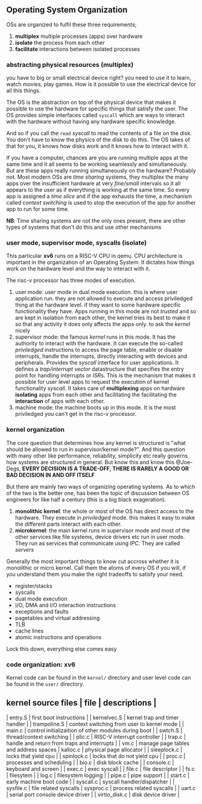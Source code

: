 ## Operating System Organization

OSs are organized to fulfil these three requirements;
1. __multiplex__ multiple processes (apps) over hardware
2. __isolate__ the process from each other
3. __facilitate__ interactions between isolated processes

### abstracting physical resources (__multiplex__)
you have to big or small electrical device right? you need to use it to learn,
watch movies, play games. How is it possible to use the electrical device for
all this things.

The OS is the abstraction on top of the physical device that makes it possible
to use the hardware for specific things that satisfy the user. The OS provides
simple interfaces called `syscall` which are ways to interact with the hardware
without having any hardware specific knowledge.

And so if you call the `read` *syscall* to read the contents of a file on the
disk. You don't have to know the physics of the disk to do this. The OS takes of
that for you, it knows how disks work and it knows how to interact with it.

If you have a computer, chances are you are running multiple apps at the same
time and it all seems to be working seamlessly and simultaneously. But are these
apps really running simultaneously on the hardware? Probably not.
Most modern OSs are *time sharing* systems, they multiplex the many apps over
the insufficient hardware at very *fine/small* intervals so it all appears to the user
as if everything is working at the same time. So every app is assigned a *time
slice* and if the app exhausts the time, a mechanism called *context switching* is used
to stop the execution of the app for another app to run for some time.

__NB__: Time sharing systems are not the only ones present, there are other
types of systems that don't do this and use other mechanisms

### user mode, supervisor mode, syscalls (__isolate__)
This particular __xv6__ runs on a RISC-V CPU in qemu. CPU architecture is
important in the organization of an Operating System. It dictates how things
work on the hardware level and the way to interact with it.

The risc-v processor has three modes of execution.
1. user mode: user mode in dual mode execution. this is where user application
   run. they are not allowed to execute and access priviledged thing at the
hardware level. if they want to some hardware specific functionality they have.
Apps running in this mode are not *trusted* and so are kept in isolation from
each other, the kernel tries its best to make it so that any activity it does
only affects the apps only.
to ask the *kernel* nicely
2. supervisor mode: the famous *kernel* runs in this mode. It has the authority
   to interact with the hardware. It can execute the so-called *priviledged*
instructions to access the page table, enable or disable interrupts, handle the
interrupts, directly interacting with devices and peripherals. Provides the
*syscall* interface for user applications. It defines a *trap/interrupt vector*
datastructure that specifies the entry point for handling interrupts or *ISR*s. This is
the mechanism that makes it possible for user level apps to request the
execution of kernel functionality *syscall*. It takes care of __multiplexing__
apps on hardware __isolating__ apps from each other and facilitating the
facilitating the __interaction__ of apps with each other.
3. machine mode: the machine boots up in this mode. It is the most priviledged
   you can't get in the risc-v processor.

### kernel organization
The core question that determines how any kernel is structured is "what should be
allowed to run in supervisor/kernel mode?". And this question with many other like
performance, reliability, simplicity etc really governs how systems are
structured in general. But know this and know this @Joe-Degs, __EVERY DECISION IS
A TRADE-OFF, THERE IS RARELY A GOOD OR BAD DECISION IN AND OFF ITSELF__

But there are mainly two ways of organizing operating systems. As to which of
the two is the better one, has been the topic of discussion between OS
engineers for like half a century (this is a big black exageration).
1. __monolithic kernel__: the whole or most of the OS has direct access to the
   hardware. They execute in *priviledged* mode. this makes it easy to make the
different parts interact with each other.
2. __microkernel__: the main kernel runs in supervisor mode and most of the
   other services like file systems, device drivers etc run in user mode. They
run as services that communicate using *IPC*. They are called *servers*

Generally the most important things to know cut accross whether it is
monolithic or micro kernel. Call them the atoms of every OS if you will, if you
understand them you make the right tradeoffs to satisfy your need.
- register/stacks
- syscalls
- dual mode execution
- I/O, DMA and I/O interaction instructions
- exceptions and faults
- pagetables and virtual addressing
- TLB
- cache lines
- atomic instructions and operations

Lock this down, everything else comes easy

### code organization: xv6
Kernel code can be found in the `kernel/` directory and user level code can be
found in the `user/` directory.

kernel source files
| file | descriptions |
--------------------------
| entry.S | first boot instructions |
| kernelvec.S | kernel trap and timer handler |
| trampoline.S | context switching from user to kernel mode |
| main.c | control initializaition of other modules during boot |
| swtch.S | thread/context switching |
| plic.c | RISC-V interrupt controller |
| trap.c | handle and return from traps and interrupts |
| vm.c | manage page tables and address spaces
| kalloc.c | physical page allocator |
| sleeplock.c | locks that yield cpu |
| spinlock.c | locks that do not yield cpu |
| proc.c | processes and scheduling |
| bio.c | disk block cache |
| console.c | keyboard and screen |
| exec.c | exec syscall |
| file.c | file descriptor |
| fs.c | filesytem |
| log.c | filesystem logging |
| pipe.c | pipe support |
| start.c | early machine boot code |
| syscall.c | syscall handler/dispatcher |
| sysfile.c | file related syscalls
| sysproc.c | process related syscalls |
| uart.c | serial port console device driver |
| virtio_disk.c | disk device driver |
